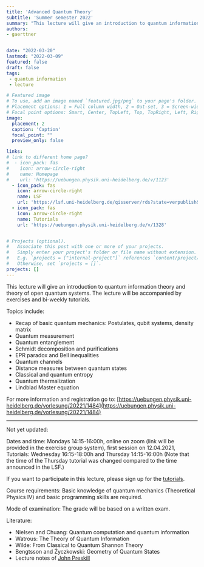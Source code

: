 ```yaml
---
title: 'Advanced Quantum Theory'
subtitle: 'Summer semester 2022'
summary: "This lecture will give an introduction to quantum information theory and theory of open quantum systems and will be accompanied by exercises and bi-weekly tutorials."
authors:
- gaerttner


date: "2022-03-20"
lastmod: "2022-03-09"
featured: false
draft: false
tags:
 - quantum information
 - lecture

# Featured image
# To use, add an image named `featured.jpg/png` to your page's folder.
# Placement options: 1 = Full column width, 2 = Out-set, 3 = Screen-width
# Focal point options: Smart, Center, TopLeft, Top, TopRight, Left, Right, BottomLeft, Bottom, BottomRight
image:
  placement: 2
  caption: 'Caption'
  focal_point: ""
  preview_only: false

links:
# link to different home page?
#  - icon_pack: fas
#    icon: arrow-circle-right
#    name: Homepage
#    url: 'https://uebungen.physik.uni-heidelberg.de/v/1123'
  - icon_pack: fas
    icon: arrow-circle-right
    name: LSF
    url: 'https://lsf.uni-heidelberg.de/qisserver/rds?state=verpublish&status=init&vmfile=no&publishid=339052&moduleCall=webInfo&publishConfFile=webInfo&publishSubDir=veranstaltung'
  - icon_pack: fas
    icon: arrow-circle-right
    name: Tutorials
    url: 'https://uebungen.physik.uni-heidelberg.de/v/1328'


# Projects (optional).
#   Associate this post with one or more of your projects.
#   Simply enter your project's folder or file name without extension.
#   E.g. `projects = ["internal-project"]` references `content/project/deep-learning/index.md`.
#   Otherwise, set `projects = []`.
projects: []
---
```


This lecture will give an introduction to quantum information theory and theory of open quantum systems. The lecture will be accompanied by exercises and bi-weekly tutorials.

Topics include:
- Recap of basic quantum mechanics: Postulates, qubit systems, density matrix
- Quantum measurement
- Quantum entanglement
- Schmidt decomposition and purifications
- EPR paradox and Bell inequalities
- Quantum channels
- Distance measures between quantum states
- Classical and quantum entropy
- Quantum thermalization
- Lindblad Master equation

For more information and registration go to: [https://uebungen.physik.uni-heidelberg.de/vorlesung/20221/1484](https://uebungen.physik.uni-heidelberg.de/vorlesung/20221/1484)


----------------------------

Not yet updated:

Dates and time: Mondays 14:15-16:00h, online on zoom (link will be provided in the exercise group system), first session on 12.04.2021, Tutorials: Wednesday 16:15-18:00h and Thursday 14:15-16:00h (Note that the time of the Thursday tutorial was changed compared to the time announced in the LSF.)

If you want to participate in this lecture, please sign up for the <a href="https://uebungen.physik.uni-heidelberg.de/v/1328">tutorials</a>.

Course requirements: Basic knowledge of quantum mechanics (Theoretical Physics IV) and basic programming skills are required.

Mode of examination: The grade will be based on a written exam.

Literature:
- Nielsen and Chuang: Quantum computation and quantum information 
- Watrous: The Theory of Quantum Information
- Wilde: From Classical to Quantum Shannon Theory
- Bengtsson and Życzkowski: Geometry of Quantum States
- Lecture notes of <a href="http://theory.caltech.edu/~preskill/ph219/ph219_2020-21.html">John Preskill</a>
